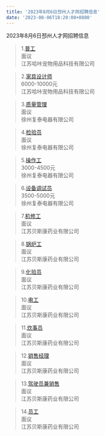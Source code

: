 ```yaml
---
title: '2023年8月6日邳州人才网招聘信息'
date: '2023-08-06T18:20:00+0800'
---
```

2023年8月6日邳州人才网招聘信息
<!--more-->
>1.[普工](https://www.pzhr.com/job/17664.html)<br>
>面议<br>
>江苏哈咔宠物用品科技有限公司

>2.[家具设计师](https://www.pzhr.com/job/17593.html)<br>
>6000-10000元<br>
>江苏哈咔宠物用品科技有限公司

>3.[质量管理](https://www.pzhr.com/job/9343.html)<br>
>面议<br>
>徐州复泰电器有限公司

>4.[检验员](https://www.pzhr.com/job/5917.html)<br>
>面议<br>
>徐州复泰电器有限公司

>5.[操作工](https://www.pzhr.com/job/5915.html)<br>
>3000-4500元<br>
>徐州复泰电器有限公司

>6.[设备调试员](https://www.pzhr.com/job/12411.html)<br>
>3500-5000元<br>
>徐州复泰电器有限公司

>7.[机修工](https://www.pzhr.com/job/17452.html)<br>
>面议<br>
>江苏贝斯康药业有限公司

>8.[锅炉工](https://www.pzhr.com/job/16378.html)<br>
>面议<br>
>江苏贝斯康药业有限公司

>9.[化验员](https://www.pzhr.com/job/16376.html)<br>
>面议<br>
>江苏贝斯康药业有限公司

>10.[电工](https://www.pzhr.com/job/15409.html)<br>
>面议<br>
>江苏贝斯康药业有限公司

>11.[炊事员](https://www.pzhr.com/job/17578.html)<br>
>面议<br>
>江苏贝斯康药业有限公司

>12.[销售经理](https://www.pzhr.com/job/16160.html)<br>
>面议<br>
>江苏贝斯康药业有限公司

>13.[驾驶员兼销售](https://www.pzhr.com/job/16159.html)<br>
>面议<br>
>江苏贝斯康药业有限公司

>14.[员工](https://www.pzhr.com/job/14705.html)<br>
>面议<br>
>江苏贝斯康药业有限公司

